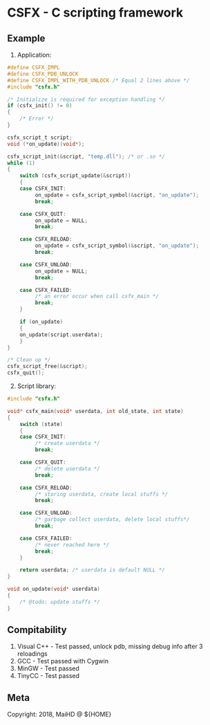 # CSFX - C scripting framework

## Example
1. Application:
```C
#define CSFX_IMPL
#define CSFX_PDB_UNLOCK
#define CSFX_IMPL_WITH_PDB_UNLOCK /* Equal 2 lines above */
#include "csfx.h"

/* Initialize is required for exception handling */
if (csfx_init() != 0)
{
    /* Error */
}

csfx_script_t script;
void (*on_update)(void*);

csfx_script_init(&script, "temp.dll"); /* or .so */
while (1)
{
    switch (csfx_script_update(&script))
    {
    case CSFX_INIT:
    	 on_update = csfx_script_symbol(&script, "on_update");
    	 break;

    case CSFX_QUIT:
    	 on_update = NULL;
     	 break;

    case CSFX_RELOAD:
    	 on_update = csfx_script_symbol(&script, "on_update");
    	 break;

    case CSFX_UNLOAD:
    	 on_update = NULL;
    	 break;

    case CSFX_FAILED:
    	 /* an error occur when call csfx_main */
    	 break;
    }

    if (on_update)
    {
	on_update(script.userdata);
    }
}

/* Clean up */
csfx_script_free(&script);
csfx_quit();
```
2. Script library:
```C
#include "csfx.h"

void* csfx_main(void* userdata, int old_state, int state)
{
    switch (state)
    {
    case CSFX_INIT:
    	 /* create userdata */
    	 break;

    case CSFX_QUIT:
    	 /* delete userdata */
     	 break;

    case CSFX_RELOAD:
    	 /* storing userdata, create local stuffs */
    	 break;

    case CSFX_UNLOAD:
    	 /* garbage collect userdata, delete local stuffs*/
    	 break;

    case CSFX_FAILED:
    	 /* never reached here */
    	 break;
    }

    return userdata; /* userdata is default NULL */
}

void on_update(void* userdata)
{
    /* @todo: update stuffs */
}
```

## Compitability
1. Visual C++ - Test passed, unlock pdb, missing debug info after 3 reloadings
2. GCC        - Test passed with Cygwin
3. MinGW      - Test passed
4. TinyCC     - Test passed

## Meta
Copyright: 2018, MaiHD @ ${HOME}
